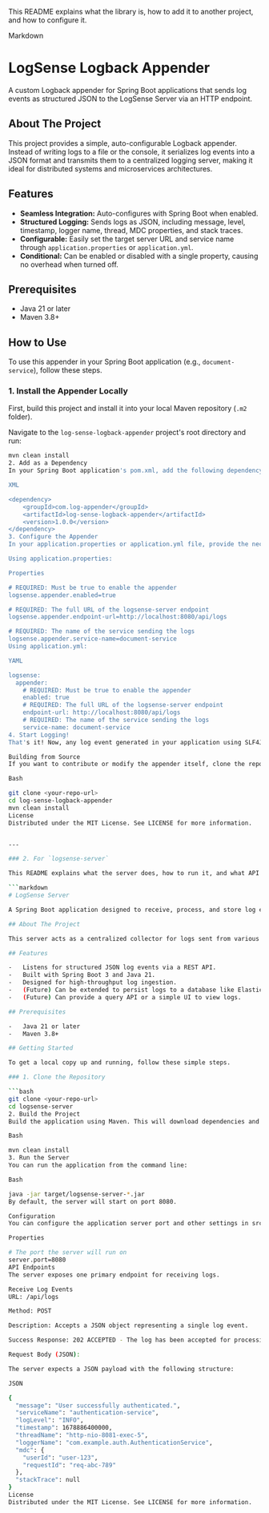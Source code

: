 This README explains what the library is, how to add it to another project, and how to configure it.

Markdown

# LogSense Logback Appender

A custom Logback appender for Spring Boot applications that sends log events as structured JSON to the LogSense Server via an HTTP endpoint.

## About The Project

This project provides a simple, auto-configurable Logback appender. Instead of writing logs to a file or the console, it serializes log events into a JSON format and transmits them to a centralized logging server, making it ideal for distributed systems and microservices architectures.

## Features

-   **Seamless Integration:** Auto-configures with Spring Boot when enabled.
-   **Structured Logging:** Sends logs as JSON, including message, level, timestamp, logger name, thread, MDC properties, and stack traces.
-   **Configurable:** Easily set the target server URL and service name through `application.properties` or `application.yml`.
-   **Conditional:** Can be enabled or disabled with a single property, causing no overhead when turned off.

## Prerequisites

-   Java 21 or later
-   Maven 3.8+

## How to Use

To use this appender in your Spring Boot application (e.g., `document-service`), follow these steps.

### 1. Install the Appender Locally

First, build this project and install it into your local Maven repository (`.m2` folder).

Navigate to the `log-sense-logback-appender` project's root directory and run:

```bash
mvn clean install
2. Add as a Dependency
In your Spring Boot application's pom.xml, add the following dependency:

XML

<dependency>
    <groupId>com.log-appender</groupId>
    <artifactId>log-sense-logback-appender</artifactId>
    <version>1.0.0</version>
</dependency>
3. Configure the Appender
In your application.properties or application.yml file, provide the necessary configuration to enable and point the appender to your logsense-server.

Using application.properties:

Properties

# REQUIRED: Must be true to enable the appender
logsense.appender.enabled=true

# REQUIRED: The full URL of the logsense-server endpoint
logsense.appender.endpoint-url=http://localhost:8080/api/logs

# REQUIRED: The name of the service sending the logs
logsense.appender.service-name=document-service
Using application.yml:

YAML

logsense:
  appender:
    # REQUIRED: Must be true to enable the appender
    enabled: true
    # REQUIRED: The full URL of the logsense-server endpoint
    endpoint-url: http://localhost:8080/api/logs
    # REQUIRED: The name of the service sending the logs
    service-name: document-service
4. Start Logging!
That's it! Now, any log event generated in your application using SLF4J (log.info(...), log.error(...), etc.) will be automatically sent to the LogSense Server.

Building from Source
If you want to contribute or modify the appender itself, clone the repository and build it using Maven.

Bash

git clone <your-repo-url>
cd log-sense-logback-appender
mvn clean install
License
Distributed under the MIT License. See LICENSE for more information.


---

### 2. For `logsense-server`

This README explains what the server does, how to run it, and what API endpoint it exposes.

```markdown
# LogSense Server

A Spring Boot application designed to receive, process, and store log events from the `log-sense-logback-appender`.

## About The Project

This server acts as a centralized collector for logs sent from various microservices. It exposes a simple REST API endpoint that accepts structured JSON log events and makes them available for storage and future analysis. It is the designated backend for the `log-sense-logback-appender`.

## Features

-   Listens for structured JSON log events via a REST API.
-   Built with Spring Boot 3 and Java 21.
-   Designed for high-throughput log ingestion.
-   (Future) Can be extended to persist logs to a database like Elasticsearch, MongoDB, or a relational database.
-   (Future) Can provide a query API or a simple UI to view logs.

## Prerequisites

-   Java 21 or later
-   Maven 3.8+

## Getting Started

To get a local copy up and running, follow these simple steps.

### 1. Clone the Repository

```bash
git clone <your-repo-url>
cd logsense-server
2. Build the Project
Build the application using Maven. This will download dependencies and package the application as an executable JAR file.

Bash

mvn clean install
3. Run the Server
You can run the application from the command line:

Bash

java -jar target/logsense-server-*.jar
By default, the server will start on port 8080.

Configuration
You can configure the application server port and other settings in src/main/resources/application.properties.

Properties

# The port the server will run on
server.port=8080
API Endpoints
The server exposes one primary endpoint for receiving logs.

Receive Log Events
URL: /api/logs

Method: POST

Description: Accepts a JSON object representing a single log event.

Success Response: 202 ACCEPTED - The log has been accepted for processing.

Request Body (JSON):

The server expects a JSON payload with the following structure:

JSON

{
  "message": "User successfully authenticated.",
  "serviceName": "authentication-service",
  "logLevel": "INFO",
  "timestamp": 1678886400000,
  "threadName": "http-nio-8081-exec-5",
  "loggerName": "com.example.auth.AuthenticationService",
  "mdc": {
    "userId": "user-123",
    "requestId": "req-abc-789"
  },
  "stackTrace": null
}
License
Distributed under the MIT License. See LICENSE for more information.